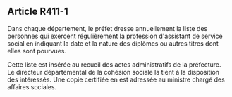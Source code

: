 ## Article R411-1

Dans chaque département, le préfet dresse annuellement la liste des personnes qui exercent régulièrement
la profession d'assistant de service social en indiquant la date et la nature des diplômes ou autres titres dont
elles sont pourvues.

Cette liste est insérée au recueil des actes administratifs de la préfecture. Le directeur départemental de la
cohésion sociale la tient à la disposition des intéressés. Une copie certifiée en est adressée au ministre chargé
des affaires sociales.

